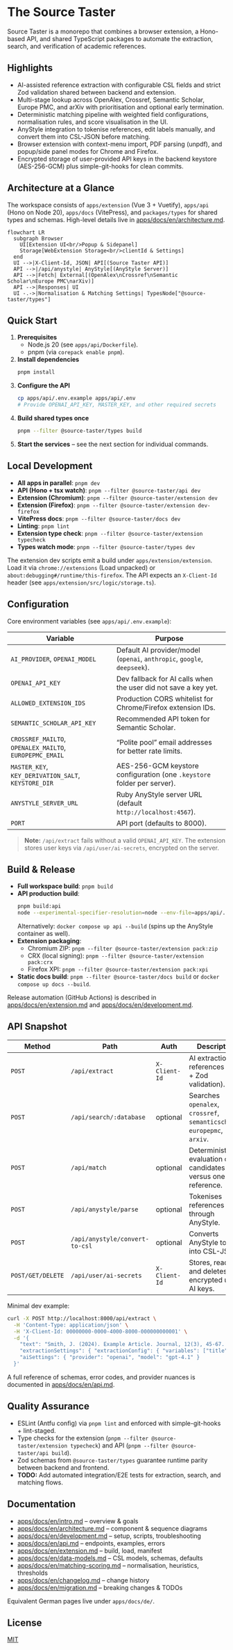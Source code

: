 # The Source Taster

Source Taster is a monorepo that combines a browser extension, a Hono-based API, and shared TypeScript packages to automate the extraction, search, and verification of academic references.

## Highlights

- AI-assisted reference extraction with configurable CSL fields and strict Zod validation shared between backend and extension.
- Multi-stage lookup across OpenAlex, Crossref, Semantic Scholar, Europe PMC, and arXiv with prioritisation and optional early termination.
- Deterministic matching pipeline with weighted field configurations, normalisation rules, and score visualisation in the UI.
- AnyStyle integration to tokenise references, edit labels manually, and convert them into CSL-JSON before matching.
- Browser extension with context-menu import, PDF parsing (unpdf), and popup/side panel modes for Chrome and Firefox.
- Encrypted storage of user-provided API keys in the backend keystore (AES-256-GCM) plus simple-git-hooks for clean commits.

## Architecture at a Glance

The workspace consists of `apps/extension` (Vue 3 + Vuetify), `apps/api` (Hono on Node 20), `apps/docs` (VitePress), and `packages/types` for shared types and schemas. High-level details live in [apps/docs/en/architecture.md](apps/docs/en/architecture.md).

```mermaid
flowchart LR
  subgraph Browser
    UI[Extension UI<br/>Popup & Sidepanel]
    Storage[WebExtension Storage<br/>clientId & Settings]
  end
  UI -->|X-Client-Id, JSON| API[(Source Taster API)]
  API -->|/api/anystyle| AnyStyle[(AnyStyle Server)]
  API -->|Fetch| External[(OpenAlex\nCrossref\nSemantic Scholar\nEurope PMC\narXiv)]
  API -->|Responses| UI
  UI -.->|Normalisation & Matching Settings| TypesNode["@source-taster/types"]
```

## Quick Start

1. **Prerequisites**
   - Node.js 20 (see `apps/api/Dockerfile`).
   - pnpm (via `corepack enable pnpm`).
2. **Install dependencies**
   ```bash
   pnpm install
   ```
3. **Configure the API**
   ```bash
   cp apps/api/.env.example apps/api/.env
   # Provide OPENAI_API_KEY, MASTER_KEY, and other required secrets
   ```
4. **Build shared types once**
   ```bash
   pnpm --filter @source-taster/types build
   ```
5. **Start the services** – see the next section for individual commands.

## Local Development

- **All apps in parallel**: `pnpm dev`
- **API (Hono + tsx watch)**: `pnpm --filter @source-taster/api dev`
- **Extension (Chromium)**: `pnpm --filter @source-taster/extension dev`
- **Extension (Firefox)**: `pnpm --filter @source-taster/extension dev-firefox`
- **VitePress docs**: `pnpm --filter @source-taster/docs dev`
- **Linting**: `pnpm lint`
- **Extension type check**: `pnpm --filter @source-taster/extension typecheck`
- **Types watch mode**: `pnpm --filter @source-taster/types dev`

The extension dev scripts emit a build under `apps/extension/extension`. Load it via `chrome://extensions` (Load unpacked) or `about:debugging#/runtime/this-firefox`. The API expects an `X-Client-Id` header (see `apps/extension/src/logic/storage.ts`).

## Configuration

Core environment variables (see `apps/api/.env.example`):

| Variable                                                | Purpose                                                                  |
| ------------------------------------------------------- | ------------------------------------------------------------------------ |
| `AI_PROVIDER`, `OPENAI_MODEL`                           | Default AI provider/model (`openai`, `anthropic`, `google`, `deepseek`). |
| `OPENAI_API_KEY`                                        | Dev fallback for AI calls when the user did not save a key yet.          |
| `ALLOWED_EXTENSION_IDS`                                 | Production CORS whitelist for Chrome/Firefox extension IDs.              |
| `SEMANTIC_SCHOLAR_API_KEY`                              | Recommended API token for Semantic Scholar.                              |
| `CROSSREF_MAILTO`, `OPENALEX_MAILTO`, `EUROPEPMC_EMAIL` | “Polite pool” email addresses for better rate limits.                    |
| `MASTER_KEY`, `KEY_DERIVATION_SALT`, `KEYSTORE_DIR`     | AES-256-GCM keystore configuration (one `.keystore` folder per server).  |
| `ANYSTYLE_SERVER_URL`                                   | Ruby AnyStyle server URL (default `http://localhost:4567`).              |
| `PORT`                                                  | API port (defaults to 8000).                                             |

> **Note:** `/api/extract` fails without a valid `OPENAI_API_KEY`. The extension stores user keys via `/api/user/ai-secrets`, encrypted on the server.

## Build & Release

- **Full workspace build**: `pnpm build`
- **API production build**:
  ```bash
  pnpm build:api
  node --experimental-specifier-resolution=node --env-file=apps/api/.env apps/api/dist/index.js
  ```
  Alternatively: `docker compose up api --build` (spins up the AnyStyle container as well).
- **Extension packaging**:
  - Chromium ZIP: `pnpm --filter @source-taster/extension pack:zip`
  - CRX (local signing): `pnpm --filter @source-taster/extension pack:crx`
  - Firefox XPI: `pnpm --filter @source-taster/extension pack:xpi`
- **Static docs build**: `pnpm --filter @source-taster/docs build` or `docker compose up docs --build`.

Release automation (GitHub Actions) is described in [apps/docs/en/extension.md](apps/docs/en/extension.md) and [apps/docs/en/development.md](apps/docs/en/development.md).

## API Snapshot

| Method            | Path                           | Auth          | Description                                                               |
| ----------------- | ------------------------------ | ------------- | ------------------------------------------------------------------------- |
| `POST`            | `/api/extract`                 | `X-Client-Id` | AI extraction of references (LLM + Zod validation).                       |
| `POST`            | `/api/search/:database`        | optional      | Searches `openalex`, `crossref`, `semanticscholar`, `europepmc`, `arxiv`. |
| `POST`            | `/api/match`                   | optional      | Deterministic evaluation of candidates versus one reference.              |
| `POST`            | `/api/anystyle/parse`          | optional      | Tokenises references through AnyStyle.                                    |
| `POST`            | `/api/anystyle/convert-to-csl` | optional      | Converts AnyStyle tokens into CSL-JSON.                                   |
| `POST/GET/DELETE` | `/api/user/ai-secrets`         | `X-Client-Id` | Stores, reads, and deletes encrypted user AI keys.                        |

Minimal dev example:

```bash
curl -X POST http://localhost:8000/api/extract \
  -H 'Content-Type: application/json' \
  -H 'X-Client-Id: 00000000-0000-4000-8000-000000000001' \
  -d '{
    "text": "Smith, J. (2024). Example Article. Journal, 12(3), 45-67. https://doi.org/10.1000/example",
    "extractionSettings": { "extractionConfig": { "variables": ["title", "author", "issued", "DOI"] } },
    "aiSettings": { "provider": "openai", "model": "gpt-4.1" }
  }'
```

A full reference of schemas, error codes, and provider nuances is documented in [apps/docs/en/api.md](apps/docs/en/api.md).

## Quality Assurance

- ESLint (Antfu config) via `pnpm lint` and enforced with simple-git-hooks + lint-staged.
- Type checks for the extension (`pnpm --filter @source-taster/extension typecheck`) and API (`pnpm --filter @source-taster/api build`).
- Zod schemas from `@source-taster/types` guarantee runtime parity between backend and frontend.
- **TODO:** Add automated integration/E2E tests for extraction, search, and matching flows.

## Documentation

- [apps/docs/en/intro.md](apps/docs/en/intro.md) – overview & goals
- [apps/docs/en/architecture.md](apps/docs/en/architecture.md) – component & sequence diagrams
- [apps/docs/en/development.md](apps/docs/en/development.md) – setup, scripts, troubleshooting
- [apps/docs/en/api.md](apps/docs/en/api.md) – endpoints, examples, errors
- [apps/docs/en/extension.md](apps/docs/en/extension.md) – build, load, manifest
- [apps/docs/en/data-models.md](apps/docs/en/data-models.md) – CSL models, schemas, defaults
- [apps/docs/en/matching-scoring.md](apps/docs/en/matching-scoring.md) – normalisation, heuristics, thresholds
- [apps/docs/en/changelog.md](apps/docs/en/changelog.md) – change history
- [apps/docs/en/migration.md](apps/docs/en/migration.md) – breaking changes & TODOs

Equivalent German pages live under `apps/docs/de/`.

## License

[MIT](LICENSE)
